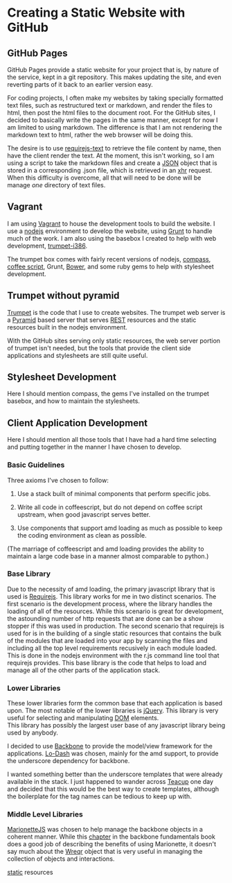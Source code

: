 # Creating a Static Website with GitHub

## GitHub Pages

GitHub Pages provide a static website for your project that is, 
by nature of the service, kept in a git repository.  This makes 
updating the site, and even reverting parts of it back to an 
earlier version easy.

For coding projects, I often make my websites by taking specially 
formatted text files, such as restructured text or markdown, and 
render the files to html, then post the html files to the 
document root.  For the GitHub sites, I decided to basically 
write the pages in the same manner, except for now I am limited to 
using markdown.  The difference is that I am not rendering the 
markdown text to html, rather the web browser will be doing this.

The desire is to use [requirejs-text](https://github.com/requirejs/text) 
to retrieve the file content by name, then have the client render 
the text.  At the moment, this isn't working, so I am using a 
script to take the markdown files and create a 
[JSON](http://en.wikipedia.org/wiki/JSON) object that is 
stored in a corresponding .json file, which is retrieved in an 
[xhr](http://en.wikipedia.org/wiki/XMLHttpRequest) request.  When 
this difficulty is overcome, all that will need to be done will be 
manage *one* directory of text files.


## Vagrant

I am using [Vagrant](http://vagrantup.com) to house the development 
tools to build the website.  I use a [nodejs](http://nodejs.org) 
environment to develop the website, using [Grunt](http://gruntjs.com) 
to handle much of the work.  I am also using the basebox I created 
to help with web development, 
[trumpet-i386](https://vagrantcloud.com/umeboshi/trumpet-i386).

The trumpet box comes with fairly recent versions of nodejs,
[compass](http://compass-style.org), 
[coffee script](http://coffeescript.org), Grunt,
[Bower](http://bower.io), and some ruby gems to help with 
stylesheet development.


## Trumpet without pyramid

[Trumpet](https://github.com/umeboshi2/trumpet) is the code that 
I use to create websites.  The trumpet web server is a 
[Pyramid](http://www.pylonsproject.org/) based server that serves 
[REST](http://en.wikipedia.org/wiki/Representational_state_transfer) 
resources and the static resources built in the nodejs environment.

With the GitHub sites serving only static resources, the web 
server portion of trumpet isn't needed, but the tools that provide 
the client side applications and stylesheets are still quite 
useful.

## Stylesheet Development

Here I should mention compass, the gems I've installed on the 
trumpet basebox, and how to maintain the stylesheets.

## Client Application Development

Here I should mention all those tools that I have had a hard time 
selecting and putting together in the manner I have chosen to 
develop.

### Basic Guidelines

Three axioms I've chosen to follow:

1. Use a stack built of minimal components that perform specific 
   jobs.
   
2. Write all code in coffeescript, but do not depend on coffee
   script upstream, when good javascript serves better.
   
3. Use components that support amd loading as much as possible
   to keep the coding environment as clean as possible.
   
(The marriage of coffeescript and amd loading provides the ability 
to maintain a large code base in a manner almost comparable to
python.)

### Base Library

Due to the necessity of amd loading, the primary javascript 
library that is used is [Requirejs](http://requirejs.org).  This 
library works for me in two distinct scenarios.  The first 
scenario is the development process, where the library handles 
the loading of all of the resources.  While this scenario is 
great for development, the astounding number of http requests 
that are done can be a show stopper if this was used in 
production.  The second scenario that requirejs is used for is 
in the building of a single static resources that contains the 
bulk of the modules that are loaded into your app by scanning 
the files and including all the top level requirements 
recusively in each module loaded. This is done in the nodejs 
environment with the r.js command line tool that requirejs 
provides.  This base library is the code that helps to load and 
manage all of the other parts of the application stack.

### Lower Libraries

These lower libraries form the common base that each application 
is based upon.  The most notable of the lower libraries is 
[jQuery](http://jquery.com).  This library is very useful for 
selecting and manipulating 
[DOM](http://en.wikipedia.org/wiki/Document_Object_Model) elements.  
This library has possibly the largest user base of any javascript 
library being used by anybody.

I decided to use [Backbone](http://backbonejs.org/) to provide the 
model/view framework for the applications.  [Lo-Dash](http://lodash.com/) 
was chosen, mainly for the amd support, to provide the underscore 
dependency for backbone.

I wanted something better than the underscore templates that were 
already available in the stack.  I just happened to wander 
across [Teacup](http://goodeggs.github.io/teacup/) one day and decided 
that this would be the best way to create templates, although the 
boilerplate for the tag names can be tedious to keep up with.

### Middle Level Libraries

[MarionetteJS](http://marionettejs.com/) was chosen to help manage 
the backbone objects in a coherent manner.  While this 
[chapter](http://addyosmani.github.io/backbone-fundamentals/#marionettejs-backbone.marionette) in the backbone fundamentals book does a good job of 
describing the benefits of using Marionette, it doesn't say much 
about the [Wreqr](https://github.com/marionettejs/backbone.wreqr) object 
that is very useful in managing the collection of objects and interactions.




[static](#pages/trumpet-resources) resources

